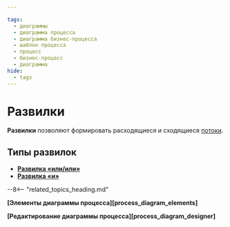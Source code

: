 ```yaml
---

tags:
  - диаграммы
  - диаграмма процесса
  - диаграмма бизнес-процесса
  - шаблон процесса
  - процесс
  - бизнес-процесс
  - диаграмма
hide:
  - tags
---
```


# Развилки

**Развилки** позволяют формировать расходящиеся и сходящиеся [потоки](sequence_flow.md). 

## Типы развилок

- **[Развилка «или/или»](exclusive_gateway.md)**
- **[Развилка «и»](parallel_gateway.md)**

--8<-- "related_topics_heading.md"

**[Элементы диаграммы процесса][process_diagram_elements]**

**[Редактирование диаграммы процесса][process_diagram_designer]**
